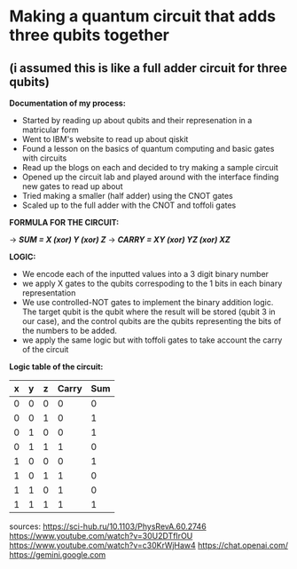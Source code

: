 # Making a quantum circuit that adds three qubits together
## (i assumed this is like a full adder circuit for three qubits)

**Documentation of my process:**
- Started by reading up about qubits and their represenation in a matricular form
- Went to IBM's website to read up about qiskit
- Found a lesson on the basics of quantum computing and basic gates with circuits
- Read up the blogs on each and decided to try making a sample circuit
- Opened up the circuit lab and played around with the interface finding new gates to read up about
- Tried making a smaller (half adder) using the CNOT gates
- Scaled up to the full adder with the CNOT and toffoli gates

**FORMULA FOR THE CIRCUIT:** 

-> **_SUM = X (xor) Y (xor) Z_**
-> **_CARRY = XY (xor) YZ (xor) XZ_**

**LOGIC:**
- We encode each of the inputted values into a 3 digit binary number
- we apply X gates to the qubits correspoding to the 1 bits in each binary representation
- We use controlled-NOT gates to implement the binary addition logic. The target qubit is the qubit where the result will be stored (qubit 3 in our case), and the control qubits are the qubits representing the bits of the numbers to be added.
- we apply the same logic but with toffoli gates to take account the carry of the circuit

**Logic table of the circuit:**

| x | y | z | Carry | Sum |
|--|--|--|---|---|
|0|0|0|0|0|
|0|0|1|0|1|
|0|1|0|0|1|
|0|1|1|1|0|
|1|0|0|0|1|
|1|0|1|1|0|
|1|1|0|1|0|
|1|1|1|1|1|


sources:
https://sci-hub.ru/10.1103/PhysRevA.60.2746
https://www.youtube.com/watch?v=30U2DTfIrOU
https://www.youtube.com/watch?v=c30KrWjHaw4
https://chat.openai.com/
https://gemini.google.com
